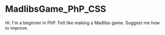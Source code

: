 # MadlibsGame_PhP_CSS
Hi. I'm a beginner in PhP. Felt like making a Madlibs game. Suggest me how to improve.
